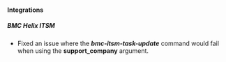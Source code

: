 
#### Integrations

##### BMC Helix ITSM

- Fixed an issue where the ***bmc-itsm-task-update*** command would fail when using the **support_company** argument.
